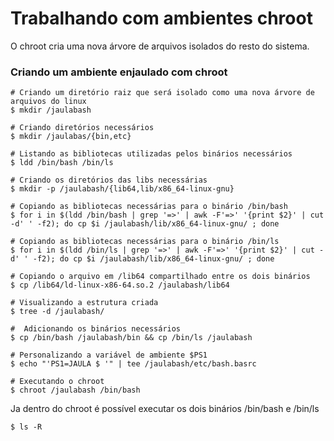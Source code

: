 # Trabalhando com ambientes chroot

O chroot cria uma nova árvore de arquivos isolados do resto do sistema.

### Criando um ambiente enjaulado com chroot
```
# Criando um diretório raiz que será isolado como uma nova árvore de arquivos do linux
$ mkdir /jaulabash

# Criando diretórios necessários
$ mkdir /jaulabas/{bin,etc}

# Listando as bibliotecas utilizadas pelos binários necessários
$ ldd /bin/bash /bin/ls
 
# Criando os diretórios das libs necessárias
$ mkdir -p /jaulabash/{lib64,lib/x86_64-linux-gnu}

# Copiando as bibliotecas necessárias para o binário /bin/bash
$ for i in $(ldd /bin/bash | grep '=>' | awk -F'=>' '{print $2}' | cut -d' ' -f2); do cp $i /jaulabash/lib/x86_64-linux-gnu/ ; done

# Copiando as bibliotecas necessárias para o binário /bin/ls
$ for i in $(ldd /bin/ls | grep '=>' | awk -F'=>' '{print $2}' | cut -d' ' -f2); do cp $i /jaulabash/lib/x86_64-linux-gnu/ ; done

# Copiando o arquivo em /lib64 compartilhado entre os dois binários
$ cp /lib64/ld-linux-x86-64.so.2 /jaulabash/lib64

# Visualizando a estrutura criada
$ tree -d /jaulabash/

#  Adicionando os binários necessários
$ cp /bin/bash /jaulabash/bin && cp /bin/ls /jaulabash

# Personalizando a variável de ambiente $PS1
$ echo "'PS1=JAULA $ '" | tee /jaulabash/etc/bash.basrc

# Executando o chroot
$ chroot /jaulabash /bin/bash
```

Ja dentro do chroot é possível executar os dois binários /bin/bash e /bin/ls
```
$ ls -R
```

